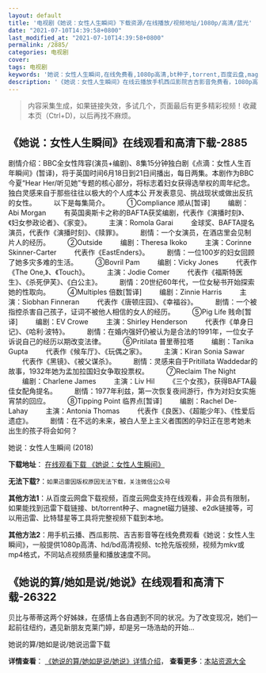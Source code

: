 ```yaml
---
layout: default
title: '电视剧《她说：女性人生瞬间》下载资源/在线播放/视频地址/1080p/高清/蓝光'
date: "2021-07-10T14:39:58+0800"
last_modified_at: "2021-07-10T14:39:58+0800"
permalink: /2885/
categories: 电视剧
cover:
tags: 电视剧
keywords: '她说：女性人生瞬间,在线免费看,1080p高清,bt种子,torrent,百度云盘,magnet,磁力链,迅雷下载资源'
description: '《她说：女性人生瞬间》在线云播放手机西瓜影院吉吉影音免费看，1080p高清bd/hd未删减完整版和tc抢先枪版，mkv/mp4格式，附带bt/torrent种子、magnet/磁力链、百度云盘、网盘资源迅雷下载链接'
---
```


>内容采集生成，如果链接失效，多试几个，页面最后有更多精彩视频！收藏本页（Ctrl+D)，以后再找不麻烦。


## 《她说：女性人生瞬间》在线观看和高清下载-2885

剧情介绍：BBC全女性阵容(演员+编剧)、8集15分钟独白剧《点滴：女性人生百年瞬间》(暂译)，将于英国时间6月18日到21日间播出，每日两集。本剧作为BBC今夏“Hear Her/听见她”专题的核心部分，将标志着妇女获得选举权的周年纪念。独白灵感来自于那些往往以极大的个人成本公 开发表意见、挑战现状或做出反抗的女性。  　　以下是每集简介。  　　①Compliance 顺从[暂译]  　　编剧： Abi Morgan  　　有英国奥斯卡之称的BAFTA获奖编剧，代表作《演播时刻》、《妇女参政论者》、《家变》。  　　主演：Romola Garai  　　金球奖、BAFTA提名演员，代表作《演播时刻》、《赎罪》。  　　剧情：一个女演员，在酒店里会见制片人的经历。  　　②Outside  　　编剧：Theresa Ikoko  　　主演：Corinne Skinner-Carter  　　代表作《EastEnders》。  　　剧情：一位100岁的妇女回顾了她多灾多难的生活。  　　③Bovril Pam  　　编剧：Vicky Jones  　　代表作《The One,》、《Touch》。  　　主演：Jodie Comer  　　代表作《福斯特医生》、《杀死伊芙》、《白公主》。  　　剧情：20世纪60年代，一位女秘书开始探索她的性取向。  　　④Multiples 倍数[暂译]  　　编剧：Zinnie Harris  　　主演：Siobhan Finneran  　　代表作《唐顿庄园》、《幸福谷》。  　　剧情：一个被指控杀害自己孩子，证词不被他人相信的女人的经历。  　　⑤Pig Life 贱命[暂译]  　　编剧：EV Crowe  　　主演：Shirley Henderson  　　代表作《单身日记》、《哈利·波特》。  　　剧情：在婚内强奸仍被认为是合法的1991年，一位女子诉说自己的经历以期改变法律。  　　⑥Pritilata 普里蒂拉塔  　　编剧：Tanika Gupta  　　代表作《候车厅》、《玩偶之家》。  　　主演：Kiran Sonia Sawar  　　代表作《黑镜》、《被父谋杀》。  　　剧情：灵感来自于Pritillata Waddedar的故事，1932年她为孟加拉国妇女争取投票权。  　　⑦Reclaim The Night  　　编剧：Charlene James  　　主演：Liv Hil  　　《三个女孩》，获得BAFTA最佳女配角提名。  　　剧情：1977年利兹，第一次恢复夜间游行，作为对妇女实施宵禁的回应。  　　⑧Tipping Point 临界点[暂译]  　　编剧：Rachel De-Lahay  　　主演：Antonia Thomas  　　代表作《良医》、《超能少年》、《性爱后遗症》。  　　剧情：在不远的未来，被白人至上主义者围困的孕妇正在思考她未出生的孩子将会如何？


她说：女性人生瞬间 (2018)

**下载地址**： [在线观看下载 《她说：女性人生瞬间》](https://www.btbtdy.me/btdy/dy13092.html) 


**无法下载?**：`如果迅雷因版权原因无法下载，关注微信公众号 `

**其他方法1**：从百度云网盘下载视频，百度云网盘支持在线观看，非会员有限制，如果能找到迅雷下载链接、bt/torrent种子、magnet磁力链接、e2dk链接等，可以用迅雷、比特彗星等工具将完整视频下载到本地。

**其他方法2**：用手机云播、西瓜影院、吉吉影音等在线免费观看《她说：女性人生瞬间》，一般提供1080p高清、hd/bd高清视频、tc抢先版视频，视频为mkv或mp4格式，不同站点视频质量和播放速度不同。


## 《她说的算/她如是说/她说》在线观看和高清下载-26322

贝比与蒂蒂这两个好姊妹，在感情上各自遇到不同的状况。为了改变现况，她们一起前往纽约，遇见新朋友克莱门婷，却是另一场浩劫的开始&hellip;


她说的算/她如是说/她说迅雷下载

**详情查看**： [《她说的算/她如是说/她说》详情介绍](/movie/26322/)， **查看更多**：[本站资源大全](/movie/t/all/)

